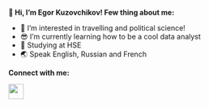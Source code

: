 **👋 Hi, I’m Egor Kuzovchikov! Few thing about me:**
- 👀 I’m interested in travelling and political science!
- :sunglasses: I’m currently learning how to be a cool data analyst
- :blue_book: Studying at HSE
- :earth_asia: Speak English, Russian and French

**Connect with me:**

<a href="https://t.me/egorkwtl">
<img src="https://simpleicons.org/icons/telegram.svg" width="30" height="30">
</div>
